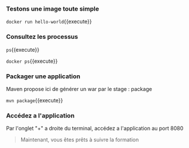 

### Testons une image toute simple

`
docker run hello-world
`{{execute}}


### Consultez les processus

`
ps
`{{execute}}

`
docker ps
`{{execute}}

### Packager une application

Maven propose ici de générer un war par le stage : package 

`
mvn package
`{{execute}}

### Accédez a l'application

Par l'onglet "+" a droite du terminal, accédez a l'application au port 8080

> Maintenant, vous êtes prêts à suivre la formation
